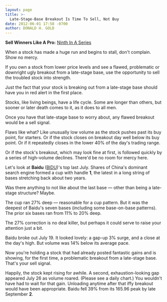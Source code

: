 ```yaml
---
layout: page
title: >-
  Late-Stage-Base Breakout Is Time To Sell, Not Buy
date: 2012-06-01 17:58 -0700
author: DONALD H. GOLD
---
```





**Sell Winners Like A Pro:** [Ninth In A Series](http://news.investors.com/specialreport/611488/201205211612/how-to-sell-winners-like-a-pro.aspx)

  

When a stock has made a huge run and begins to stall, don't complain. Show no mercy.

  

If you own a stock from lower price levels and see a flawed, problematic or downright ugly breakout from a late-stage base, use the opportunity to sell the troubled stock into strength.

  

Just the fact that your stock is breaking out from a late-stage base should have you in red alert in the first place.

  

Stocks, like living beings, have a life cycle. Some are longer than others, but sooner or later death comes to it, as it does to all men.

  

Once you have that late-stage base to worry about, any flawed breakout would be a sell signal.

  

Flaws like what? Like unusually low volume as the stock pushes past its buy point, for starters. Or if the stock closes on breakout day well below its buy point. Or if it repeatedly closes in the lower 40% of the day's trading range.

  

Or if the stock's breakout, which may look fine at first, is followed quickly by a series of high-volume declines. There'd be no room for mercy here.

  

Let's look at **Baidu** ([BIDU](https://research.investors.com/quote.aspx?symbol=BIDU))'s top last July. Shares of China's dominant search engine formed a cup with handle **1**, the latest in a long string of bases stretching back about two years.

  

Was there anything to not like about the last base — other than being a late-stage structure? Maybe.

  

The cup ran 27% deep — reasonable for a cup pattern. But it was the deepest of Baidu's seven bases (including some base-on-base patterns). The prior six bases ran from 11% to 20% deep.

  

The 27% correction is no deal killer, but perhaps it could serve to raise your attention just a bit.

  

Baidu broke out July 19. It looked lovely: a gap-up 3% surge, and a close at the day's high. But volume was 14% below its average pace.

  

Now you're holding a stock that had already posted fantastic gains and is showing, for the first time, a problematic breakout from a late-stage base. That's your sell signal.

  

Happily, the stock kept rising for awhile. A second, exhaustion-looking gap appeared July 26 as volume roared. (Please see a daily chart.) You wouldn't have had to wait for that gain. Unloading anytime after that iffy breakout would have been appropriate. Baidu fell 39% from its 165.96 peak by late September **2**.




